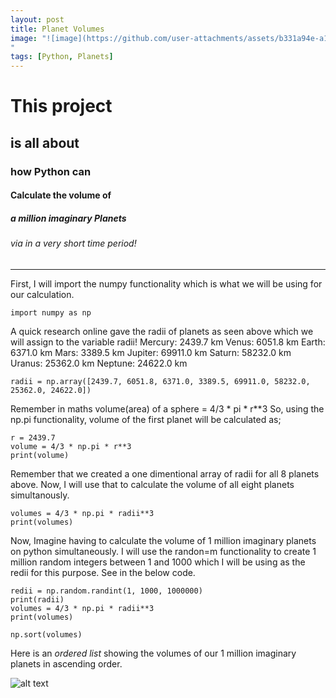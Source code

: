 ```yaml
---
layout: post
title: Planet Volumes
image: "![image](https://github.com/user-attachments/assets/b331a94e-a1c7-4bc3-855a-63b5b337aeab)
"
tags: [Python, Planets]
---
```


# This project
## is all about
### how Python can
#### Calculate the volume of
##### a million imaginary Planets
###### via in a very short time period!

---

First, I will import the numpy functionality which is what we will be using for our calculation.

```
import numpy as np

```

A quick research online gave the radii of planets as seen above which we will assign to the variable radii!
Mercury: 2439.7 km
Venus: 6051.8 km
Earth: 6371.0 km
Mars: 3389.5 km
Jupiter: 69911.0 km
Saturn: 58232.0 km
Uranus: 25362.0 km
Neptune: 24622.0 km

```
radii = np.array([2439.7, 6051.8, 6371.0, 3389.5, 69911.0, 58232.0, 25362.0, 24622.0])

```

Remember in maths volume(area) of a sphere = 4/3 * pi * r**3
So, using the np.pi functionality, volume of the first planet will be calculated as;

```
r = 2439.7
volume = 4/3 * np.pi * r**3
print(volume)

```
Remember that we created a one dimentional array of radii for all 8 planets above. Now, I will use that to calculate the volume of all eight planets simultanously.

```
volumes = 4/3 * np.pi * radii**3
print(volumes)

```
Now, Imagine having to calculate the volume of 1 million imaginary planets on python simultaneously. I will use the randon=m functionality to create 1 million random integers between 1 and 1000 which I will be using as the redii for this purpose. See in the below code.

```
redii = np.random.randint(1, 1000, 1000000)
print(radii)
volumes = 4/3 * np.pi * radii**3
print(volumes)

np.sort(volumes)

```
Here is an _ordered list_ showing the volumes of our 1 million imaginary planets in ascending order.


![alt text](/img/posts/coffee_python.jpg "![image](https://github.com/user-attachments/assets/5935477b-4838-4f45-bd22-367336733b44)
!")
